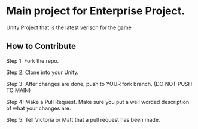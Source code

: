# Main project for Enterprise Project.
Unity Project that is the latest verison for the game 

## How to Contribute 
Step 1: Fork the repo.

Step 2: Clone into your Unity.

Step 3: After changes are done, push to YOUR fork branch. (DO NOT PUSH TO MAIN)

Step 4: Make a Pull Request. Make sure you put a well worded description of what your changes are.

Step 5: Tell Victoria or Matt that a pull request has been made.
